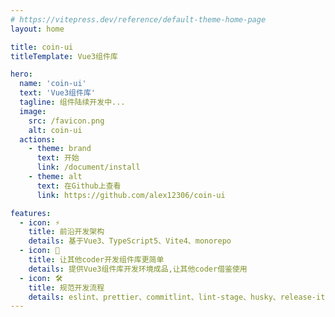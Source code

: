 ```yaml
---
# https://vitepress.dev/reference/default-theme-home-page
layout: home

title: coin-ui
titleTemplate: Vue3组件库

hero:
  name: 'coin-ui'
  text: 'Vue3组件库'
  tagline: 组件陆续开发中...
  image:
    src: /favicon.png
    alt: coin-ui
  actions:
    - theme: brand
      text: 开始
      link: /document/install
    - theme: alt
      text: 在Github上查看
      link: https://github.com/alex12306/coin-ui

features:
  - icon: ⚡️
    title: 前沿开发架构
    details: 基于Vue3、TypeScript5、Vite4、monorepo
  - icon: 🖖
    title: 让其他coder开发组件库更简单
    details: 提供Vue3组件库开发环境成品,让其他coder借鉴使用
  - icon: 🛠️
    title: 规范开发流程
    details: eslint、prettier、commitlint、lint-stage、husky、release-it自动生成CHANGELOG
---
```

